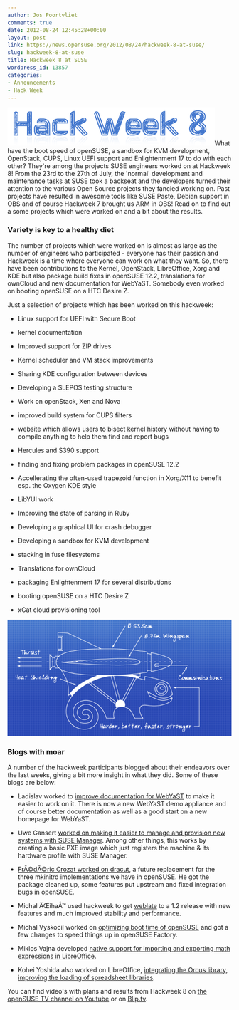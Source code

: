 ```yaml
---
author: Jos Poortvliet
comments: true
date: 2012-08-24 12:45:28+00:00
layout: post
link: https://news.opensuse.org/2012/08/24/hackweek-8-at-suse/
slug: hackweek-8-at-suse
title: Hackweek 8 at SUSE
wordpress_id: 13857
categories:
- Announcements
- Hack Week
---
```


![](/wp-content/uploads/2012/08/hackweek9.png)What have the boot speed of openSUSE, a sandbox for KVM development, OpenStack, CUPS, Linux UEFI support and Enlightenment 17 to do with each other? They're among the projects SUSE engineers worked on at Hackweek 8! From the 23rd to the 27th of July, the 'normal' development and maintenance tasks at SUSE took a backseat and the developers turned their attention to the various Open Source projects they fancied working on. Past projects have resulted in awesome tools like SUSE Paste, Debian support in OBS and of course Hackweek 7 brought us ARM in OBS! Read on to find out a some projects which were worked on and a bit about the results.<!-- more -->



### Variety is key to a healthy diet


The number of projects which were worked on is almost as large as the number of engineers who participated - everyone has their passion and Hackweek is a time where everyone can work on what they want. So, there have been contributions to the Kernel, OpenStack, LibreOffice, Xorg and KDE but also package build fixes in openSUSE 12.2, translations for ownCloud and new documentation for WebYaST. Somebody even worked on booting openSUSE on a HTC Desire Z.

Just a selection of projects which has been worked on this hackweek:




  * Linux support for UEFI with Secure Boot


  * kernel documentation


  * Improved support for ZIP drives


  * Kernel scheduler and VM stack improvements


  * Sharing KDE configuration between devices


  * Developing a SLEPOS testing structure


  * Work on openStack, Xen and Nova


  * improved build system for CUPS filters


  * website which allows users to bisect kernel history without having to compile anything to help them find and report bugs


  * Hercules and S390 support


  * finding and fixing problem packages in openSUSE 12.2


  * Accellerating the often-used trapezoid function in Xorg/X11 to benefit esp. the Oxygen KDE style


  * LibYUI work


  * Improving the state of parsing in Ruby


  * Developing a graphical UI for crash debugger


  * Developing a sandbox for KVM development


  * stacking in fuse filesystems


  * Translations for ownCloud


  * packaging Enlightenment 17 for several distributions


  * booting openSUSE on a HTC Desire Z


  * xCat cloud provisioning tool


![](/wp-content/uploads/2012/08/hackweek10.png)


### Blogs with moar


A number of the hackweek participants blogged about their endeavors over the last weeks, giving a bit more insight in what they did. Some of these blogs are below:




  * Ladislav worked to [improve documentation for WebYaST](http://lslezak.blogspot.com/2012/07/opensuse-hackweek-viii-new-webyast-demo.html) to make it easier to work on it. There is now a new WebYaST demo appliance and of course better documentation as well as a good start on a new homepage for WebYaST.


  * Uwe Gansert [worked on making it easier to manage and provision new systems with SUSE Manager](http://suse.gansert.net/?p=542). Among other things, this works by creating a basic PXE image which just registers the machine & its hardware profile with SUSE Manager.


  * [FrÃ©dÃ©ric Crozat worked on dracut](http://blog.crozat.net/2012/07/my-hackweek8-project-dracut.html), a future replacement for the three mkinitrd implementations we have in openSUSE. He got the package cleaned up, some features put upstream and fixed integration bugs in openSUSE.


  * Michal ÄŒihaÅ™ used hackweek to get [weblate](http://weblate.org/) to a 1.2 release with new features and much improved stability and performance.


  * Michal Vyskocil worked on [optimizing boot time of openSUSE](http://lizards.opensuse.org/2012/07/31/optimizing-a-boot-time-aka-2-second-boot-part-2/) and got a few changes to speed things up in openSUSE Factory.


  * Miklos Vajna developed [native support for importing and exporting math expressions in LibreOffice](http://vmiklos.hu/blog/lo-rtf-math-native).


  * Kohei Yoshida also worked on LibreOffice, [integrating the Orcus library, improving the loading of spreadsheet libraries](http://kohei.us/2012/08/08/orcus-integration-into-libreoffice).



You can find video's with plans and results from Hackweek 8 on [the openSUSE TV channel on Youtube](http://www.youtube.com/user/opensusetv?feature=results_main) or on [Blip.tv](http://blip.tv/opensuse).
